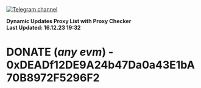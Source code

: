 [![Telegram channel](https://img.shields.io/endpoint?url=https://runkit.io/damiankrawczyk/telegram-badge/branches/master?url=https://t.me/n4z4v0d)](https://t.me/n4z4v0d) 

**Dynamic Updates Proxy List with Proxy Checker**  
**Last Updated: 16.12.23 19:32**

# DONATE (_any evm_) - 0xDEADf12DE9A24b47Da0a43E1bA70B8972F5296F2
